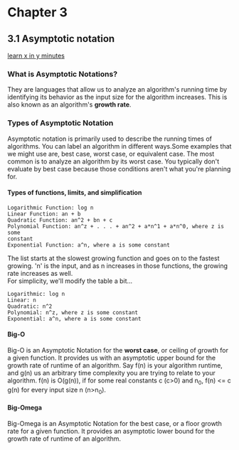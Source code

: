 # Chapter 3

## 3.1 Asymptotic notation
[learn x in y minutes](https://learnxinyminutes.com/docs/asymptotic-notation/)  
### What is Asymptotic Notations?
They are languages that allow us to analyze an algorithm's running time by identifying its behavior as the input size for the algorithm increases. This is also known as an algorithm's **growth rate**. 

### Types of Asymptotic Notation
Asymptotic notation is primarily used to describe the running times of algorithms. You can label an algorithm in different ways.Some examples that we might use are, best case, worst case, or equivalent case. The most common is to analyze an algorithm by its worst case. You typically don't evaluate by best case because those conditions aren't what you're planning for.

#### Types of functions, limits, and simplification
```
Logarithmic Function: log n
Linear Function: an + b
Quadratic Function: an^2 + bn + c
Polynomial Function: an^z + . . . + an^2 + a*n^1 + a*n^0, where z is some 
constant
Exponential Function: a^n, where a is some constant
```
The list starts at the slowest growing function and goes on to the fastest growing. 'n' is the input, and as n increases in those functions, the growing rate increases as well.  
For simplicity, we'll modify the table a bit...  
```
Logarithmic: log n
Linear: n
Quadratic: n^2
Polynomial: n^z, where z is some constant
Exponential: a^n, where a is some constant
```

#### Big-O 
Big-O is an Asymptotic Notation for the **worst case**, or ceiling of growth for a given function. It provides us with an asymptotic upper bound for the growth rate of runtime of an algorithm. Say f(n) is your algorithm runtime, and g(n) us an arbitrary time complexity you are trying to relate to your algorithm. f(n) is O(g(n)), if for some real constants c (c>0) and n<sub>0</sub>, f(n) <= c g(n) for every input size n (n>n<sub>0</sub>).

#### Big-Omega
Big-Omega is an Asymptotic Notation for the best case, or a floor growth rate for a given function. It provides an asymptotic lower bound for the growth rate of runtime of an algorithm.

